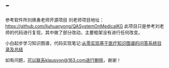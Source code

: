 # -
参考软件所刘焕勇老师开源项目
刘老师项目地址：https://github.com/liuhuanyong/QASystemOnMedicalKG
此项目只是参考刘老师的代码进行复现，其中做了部分改动，主要框架没有进行任何改变。

小白起步学习知识图谱，代码实现笔记:[从零实现基于医疗知识图谱的问答系统目录及总结](http://klausvon.cn/2019/11/05/%E5%8C%BB%E7%96%97%E7%9F%A5%E8%AF%86%E5%9B%BE%E8%B0%B1%E9%97%AE%E7%AD%94%E7%B3%BB%E7%BB%9F%E7%9B%AE%E5%BD%95%E5%8F%8A%E6%80%BB%E7%BB%93/)


如有问题，可以联系klausvon@163.com进行删除，谢谢！
